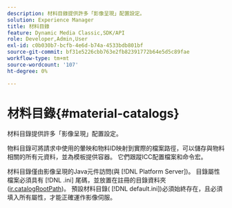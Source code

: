 ```yaml
---
description: 材料目錄提供許多「影像呈現」配置設定。
solution: Experience Manager
title: 材料目錄
feature: Dynamic Media Classic,SDK/API
role: Developer,Admin,User
exl-id: c0b030b7-bcfb-4e6d-b74a-4533bdb801bf
source-git-commit: bf31e5226cbb763e2fb82391772b64e5d5c89fae
workflow-type: tm+mt
source-wordcount: '107'
ht-degree: 0%

---
```


# 材料目錄{#material-catalogs}

材料目錄提供許多「影像呈現」配置設定。

物料目錄可將請求中使用的暈映和物料ID映射到實際的檔案路徑，可以儲存與物料相關的所有元資料，並為模板提供容器。 它們跟蹤ICC配置檔案和命令宏。

材料目錄僅由影像呈現的Java元件訪問(與 [!DNL Platform Server])。 目錄屬性檔案必須具有 [!DNL .ini] 尾碼，並放置在註冊的目錄資料夾([ir.catalogRootPath](../../../../../../ir-api/server-admin/image-rendering-api-ref/c-ir-server-administration/c-ir-configuration-settings-reference/c-ir-catalog-folder.md#concept-1c1d308112054bb99e3895c3fb8ca5f7))。 預設材料目錄( [!DNL default.ini])必須始終存在，且必須填入所有屬性，才能正確運作影像伺服。
